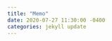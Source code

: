 ```yaml
---
title: "Memo"
date: 2020-07-27 11:30:00 -0400
categories: jekyll update
---
```


[github blog 만들기 참고]: https://dreamgonfly.github.io/blog/jekyll-remote-theme/
